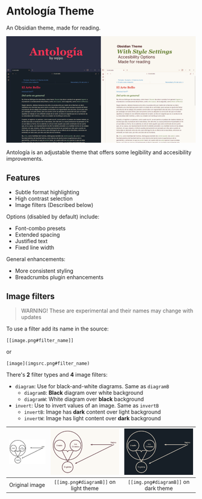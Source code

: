 # Antología Theme

An Obsidian theme, made for reading.

![banner](./img/main.png)

Antología is an adjustable theme that offers some legibility and accesibility improvements.

## Features

- Subtle format highlighting
- High contrast selection
- Image filters (Described below)

Options (disabled by default) include:

- Font-combo presets
- Extended spacing
- Justified text
- Fixed line width

General enhancements:

- More consistent styling
- Breadcrumbs plugin enhancements

## Image filters

> WARNING! These are experimental and their names may change with updates

To use a filter add its name in the source:

```
[[image.png#filter_name]]
```

or

```
[image](imgsrc.png#filter_name)
```

There's **2** filter types and **4** image filters:

- `diagram`: Use for black-and-white diagrams. Same as `diagramB`
	- `diagramB`: **Black** diagram over white background
	- `diagramW`: White diagram over **black** background
- `invert`: Use to invert values of an image. Same as `invertB`
	- `invertB`: Image has **dark** content over light background
	- `invertW`: Image has light content over **dark** background
	
| ![img](./img/diagram_og.png) |    ![img](./img/diagram_light.png)    |    ![img](./img/diagram_dark.png)    |
| :--------------------------: | :-----------------------------------: | :----------------------------------: |
|        Original image        | `[[img.png#diagramB]]` on light theme | `[[img.png#diagramB]]` on dark theme |

<!-- Maybe add center property sometime later -->
